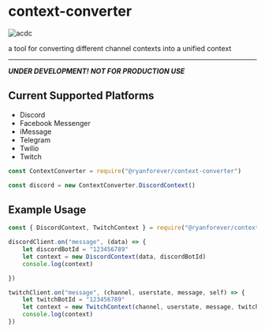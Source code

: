 # context-converter

![acdc](https://static.thenounproject.com/png/101677-200.png)

a tool for converting different channel contexts into a unified context

---

***UNDER DEVELOPMENT! NOT FOR PRODUCTION USE***

## Current Supported Platforms
- Discord
- Facebook Messenger
- iMessage
- Telegram
- Twilio
- Twitch

```javascript
const ContextConverter = require("@ryanforever/context-converter")

const discord = new ContextConverter.DiscordContext()
```

## Example Usage

```javascript
const { DiscordContext, TwitchContext } = require("@ryanforever/context-converter")

discordClient.on("message", (data) => {
	let discordBotId = "123456789"
	let context = new DiscordContext(data, discordBotId)
	console.log(context)

})

twitchClient.on("message", (channel, userstate, message, self) => {
	let twitchBotId = "123456789"
	let context = new TwitchContext(channel, userstate, message, twitchBotId)
	console.log(context)
})
````

